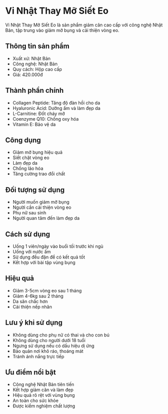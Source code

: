 # Vi Nhật Thay Mỡ Siết Eo

Vi Nhật Thay Mỡ Siết Eo là sản phẩm giảm cân cao cấp với công nghệ Nhật Bản, tập trung vào giảm mỡ bụng và cải thiện vòng eo.

## Thông tin sản phẩm

- Xuất xứ: Nhật Bản
- Công nghệ: Nhật Bản
- Quy cách: Hộp cao cấp
- Giá: 420.000đ

## Thành phần chính

- Collagen Peptide: Tăng độ đàn hồi cho da
- Hyaluronic Acid: Dưỡng ẩm và làm đẹp da
- L-Carnitine: Đốt cháy mỡ
- Coenzyme Q10: Chống oxy hóa
- Vitamin E: Bảo vệ da

## Công dụng

- Giảm mỡ bụng hiệu quả
- Siết chặt vòng eo
- Làm đẹp da
- Chống lão hóa
- Tăng cường trao đổi chất

## Đối tượng sử dụng

- Người muốn giảm mỡ bụng
- Người cần cải thiện vòng eo
- Phụ nữ sau sinh
- Người quan tâm đến làm đẹp da

## Cách sử dụng

- Uống 1 viên/ngày vào buổi tối trước khi ngủ
- Uống với nước ấm
- Sử dụng đều đặn để có kết quả tốt
- Kết hợp với bài tập vùng bụng

## Hiệu quả

- Giảm 3-5cm vòng eo sau 1 tháng
- Giảm 4-6kg sau 2 tháng
- Da săn chắc hơn
- Cải thiện nếp nhăn

## Lưu ý khi sử dụng

- Không dùng cho phụ nữ có thai và cho con bú
- Không dùng cho người dưới 18 tuổi
- Ngưng sử dụng nếu có dấu hiệu dị ứng
- Bảo quản nơi khô ráo, thoáng mát
- Tránh ánh nắng trực tiếp

## Ưu điểm nổi bật

- Công nghệ Nhật Bản tiên tiến
- Kết hợp giảm cân và làm đẹp
- Hiệu quả rõ rệt với vùng bụng
- An toàn cho sức khỏe
- Được kiểm nghiệm chất lượng
